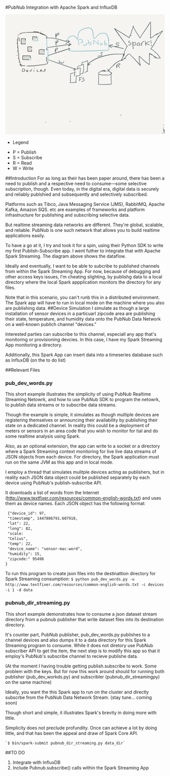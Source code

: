 #PubNub Integration with Apache Spark and InfluxDB

![](images/pubnub_spark.png "An Overview of Data Flow")

* Legend
- P = Publish
- S = Subscribe
- R = Read
- W = Write

##Introduction
For as long as their has been paper around, there has been a need to publish and a respective need to consume—some selective subscription, though. Even today, in the digital era, digital data is securely and reliably publshied and subsequently and selectively subscribed.

Platforms such as Tibco, Java Messaging Service (JMS), RabbitMQ, Apache Kafka, Amazon SQS. etc are examples of frameworks and platform infrastructure for publishing and subscribing selective data. 

But realtime streaming data networks are different. They're global, scalable, and reliable. PubNub is one such network that allows you to build realtime applications easily. 

To have a go at it, I try and took it for a spin, using their Python SDK to write my first Publish-Subscribe app. I went futher to integrate that with Apache Spark Streaming. The diagram above shows the dataflow.

Ideally and eventually, I want to be able to subcribe to published channels from within the Spark Streaming App. For now, because of debugging and other access keys issues, I'm cheating slighting, by publishg data to a local directory where the local Spark appplication monitors the directory for any files.

Note that in this scenario, you can't runb this in a distributed environment. The Spark app will have to run in local mode on the machine where you also are publishing data.
##Device Simulation
I simulate as though a large installation of sensor devices in a particuarl zipcode area are publishing their state, temperature, and humidity data onto the PubNub Data Network on a well-known publich channel "devices."

Interested parties can subscribe to this channel, especiall any app that's monitoring or provisioning devcies. In this case,
I have my Spark Streaming App monitoring a directory.

Additionally, this Spark App can insert data into a timeseries database such as InfluxDB (on the to do list)


##Relevant Files
### pub_dev_words.py

This short example illustrates the simplicity of using PubNub Realtime Streaming Netowrk,
and how to use PubNub SDK to program the netowrk, to publish data streams or to subscribe data streams.

Though the example is simple, it simulates as though multiple devices are registering themselves or announcing their
availability by publishing their state on a dedicated channel. In reality this could be a deployment of meters or sensors
in an area code that you wish to monitor for tial and do some realtime analysis using Spark.

Also, as an optional extension, the app can write to a socket or a directory where a Spark Streaming context monitoring for live
live data streams of JSON objects from each device. For directory, the Spark application must run on the same JVM as this app and in local mode.

I employ a thread that simulates mulitple devices acting as publishers, but in reality each JSON data object could be published
separately by each device using PubNub's publish-subscribe API. 

It downloads a list of words from the Internet (http://www.textfixer.com/resources/common-english-words.txt) and uses them as device names. Each JSON object has the 
following format:

     {"device_id": 97, 
     "timestamp", 1447886791.607918,
     "lat": 22, 
     "long": 82, 
     "scale: 
     "Celius", 
     "temp": 22, 
     "device_name": "sensor-mac-word",
     "humidity": 15,
     "zipcode:" 95498
    }

 To run this program to create json files into the destinattion directory for Spark Streaming consumption:
     `$ python pub_dev_words.py -u http://www.textfixer.com/resources/common-english-words.txt -c devices -i 1 -d data`

### pubnub_dir_streaming.py
 This short example demonstrates how to consume a json dataset stream directory from a pubnub publisher that write dataset files into its destination directory.

It's counter part, PubNub publisher, pub_dev_words.py publishes to a channel devices and also dumps it to a data directory
for this Spark Streaming program to consume. While it does not diretory use PubNub subscriber API to get the item, the next
step is to modify this app so that it employ's PubNub's subscribe channel to recieve publishe data.

(At the moment I having trouble getting publish.subscribe to work. Some problem with the keys. But for now this work around should
for running both publisher (pub_dev_workds.py) and subscribler (pubnub_dir_streamingpy) on the same machine)

Ideally, you want the this Spark app to run on the cluster and directly subscrbe from the PubNub Data Network Stream.
(stay tune... coming soon)


Though short and simple, it illustrates Spark's brevity in doing more with little. 

Simplicity does not preclude profundity. Once can achieve a lot by doing little, and that has been the appeal and draw of Spark Core API.

    `$ bin/spark-submit pubnub_dir_streaming.py data_dir`

##TO DO

1. Integrate with InfluxDB
2. Include Pubnub.subscribe() calls within the Spark Streaming App
